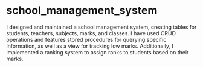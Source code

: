 # school_management_system
I designed and maintained a school management system, creating tables for students, teachers, subjects, marks, and classes. I have used CRUD operations and features stored procedures for querying specific information, as well as a view for tracking low marks. Additionally, I implemented a ranking system to assign ranks to students based on their marks.
